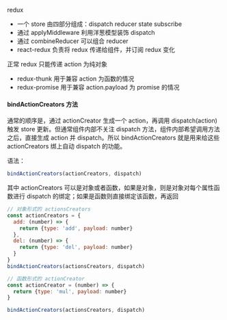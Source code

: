 redux
- 一个 store 由四部分组成：dispatch reducer state subscribe
- 通过 applyMiddleware 利用洋葱模型装饰 dispatch
- 通过 combineReducer 可以组合 reducer
- react-redux 负责将 redux 传递给组件，并订阅 redux 变化

正常 redux 只能传递 action 为纯对象
- redux-thunk 用于兼容 action 为函数的情况
- redux-promise 用于兼容 action.payload 为 promise 的情况

#### bindActionCreators 方法
通常的顺序是，通过 actionCreator 生成一个 action，再调用 dispatch(action) 触发 store 更新。但通常组件内部不关注 dispatch 方法，组件内部希望调用方法之后，直接生成 action 并 dispatch。所以 bindActionCreators 就是用来给这些 actionCreators 绑上自动 dispatch 的功能。

语法：
```js
bindActionCreators(actionCreators, dispatch)
```
其中 actionCreators 可以是对象或者函数，如果是对象，则是对象对每个属性函数进行 dispatch 的绑定；如果是函数则直接绑定该函数，再返回
```js
// 对象形式的 actionsCreators
const actionCreators = {
  add: (number) => {
    return {type: 'add', payload: number}
  },
  del: (number) => {
    return {type: 'del', payload: number}
  }
}
bindActionCreators(actionsCreators, dispatch)

// 函数形式的 actionCreator
const actionCreator = (number) => {
  return {type: 'mul', payload: number}
}

bindActionCreators(actionsCreators, dispatch)
```